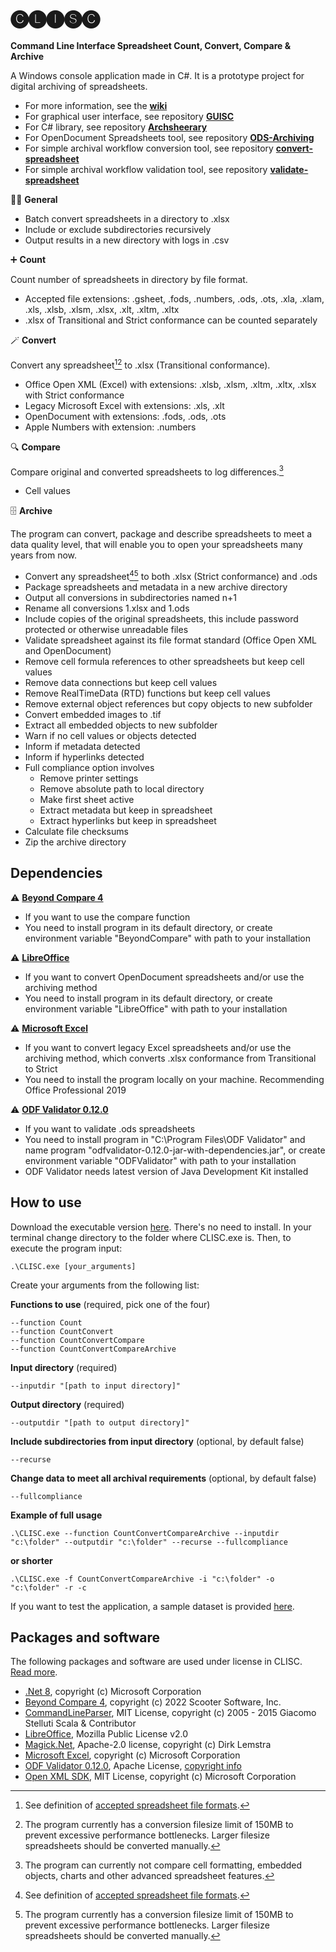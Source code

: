# 🅒🅛🅘🅢🅒
**Command Line Interface Spreadsheet Count, Convert, Compare & Archive**

A Windows console application made in C#. It is a prototype project for digital archiving of spreadsheets.

* For more information, see the **[wiki](https://github.com/Asbjoedt/CLISC/wiki)**
* For graphical user interface, see repository **[GUISC](https://github.com/Asbjoedt/GUISC)**
* For C# library, see repository **[Archsheerary](https://github.com/Asbjoedt/Archsheerary)**
* For OpenDocument Spreadsheets tool, see repository **[ODS-Archiving](https://github.com/Asbjoedt/ODS-Archiving)**
* For simple archival workflow conversion tool, see repository **[convert-spreadsheet](https://github.com/Asbjoedt/convert-spreadsheet)**
* For simple archival workflow validation tool, see repository **[validate-spreadsheet](https://github.com/Asbjoedt/validate-spreadsheet)**

:rainbow_flag: **General**

* Batch convert spreadsheets in a directory to .xlsx
* Include or exclude subdirectories recursively
* Output results in a new directory with logs in .csv

:heavy_plus_sign: **Count**

Count number of spreadsheets in directory by file format. 
* Accepted file extensions: .gsheet, .fods, .numbers, .ods, .ots, .xla, .xlam, .xls, .xlsb, .xlsm, .xlsx, .xlt, .xltm, .xltx
* .xlsx of Transitional and Strict conformance can be counted separately

:magic_wand: **Convert**

Convert any spreadsheet[^1][^2] to .xlsx (Transitional conformance).
* Office Open XML (Excel) with extensions: .xlsb, .xlsm, .xltm, .xltx, .xlsx with Strict conformance
* Legacy Microsoft Excel with extensions: .xls, .xlt
* OpenDocument with extensions: .fods, .ods, .ots
* Apple Numbers with extension: .numbers

:mag: **Compare**

Compare original and converted spreadsheets to log differences.[^3]
* Cell values

:file_cabinet: **Archive**

The program can convert, package and describe spreadsheets to meet a data quality level, that will enable you to open your spreadsheets many years from now. 
* Convert any spreadsheet[^1][^2] to both .xlsx (Strict conformance) and .ods
* Package spreadsheets and metadata in a new archive directory
* Output all conversions in subdirectories named n+1
* Rename all conversions 1.xlsx and 1.ods
* Include copies of the original spreadsheets, this include password protected or otherwise unreadable files
* Validate spreadsheet against its file format standard (Office Open XML and OpenDocument)
* Remove cell formula references to other spreadsheets but keep cell values
* Remove data connections but keep cell values
* Remove RealTimeData (RTD) functions but keep cell values
* Remove external object references but copy objects to new subfolder
* Convert embedded images to .tif
* Extract all embedded objects to new subfolder
* Warn if no cell values or objects detected
* Inform if metadata detected
* Inform if hyperlinks detected
* Full compliance option involves
	* Remove printer settings
	* Remove absolute path to local directory
	* Make first sheet active
	* Extract metadata but keep in spreadsheet
	* Extract hyperlinks but keep in spreadsheet
* Calculate file checksums
* Zip the archive directory

## Dependencies

:warning: **[Beyond Compare 4](https://www.scootersoftware.com/)**
* If you want to use the compare function
* You need to install program in its default directory, or create environment variable "BeyondCompare" with path to your installation

:warning: **[LibreOffice](https://www.libreoffice.org/)**
* If you want to convert OpenDocument spreadsheets and/or use the archiving method
* You need to install program in its default directory, or create environment variable "LibreOffice" with path to your installation

:warning: **[Microsoft Excel](https://www.microsoft.com/en-us/microsoft-365/excel)**
* If you want to convert legacy Excel spreadsheets and/or use the archiving method, which converts .xlsx conformance from Transitional to Strict
* You need to install the program locally on your machine. Recommending Office Professional 2019

:warning: **[ODF Validator 0.12.0](https://odftoolkit.org/conformance/ODFValidator.html)**
* If you want to validate .ods spreadsheets
* You need to install program in "C:\Program Files\ODF Validator" and name program "odfvalidator-0.12.0-jar-with-dependencies.jar", or create environment variable "ODFValidator" with path to your installation
* ODF Validator needs latest version of Java Development Kit installed

## How to use
Download the executable version [here](https://github.com/Asbjoedt/CLISC/releases). There's no need to install. In your terminal change directory to the folder where CLISC.exe is. Then, to execute the program input:

```
.\CLISC.exe [your_arguments]
```

Create your arguments from the following list:

**Functions to use** (required, pick one of the four)
```
--function Count
--function CountConvert
--function CountConvertCompare
--function CountConvertCompareArchive
```
**Input directory** (required)
```
--inputdir "[path to input directory]"
```
**Output directory** (required)
```
--outputdir "[path to output directory]"
```
**Include subdirectories from input directory** (optional, by default false)
```
--recurse
```
**Change data to meet all archival requirements** (optional, by default false)
```
--fullcompliance
```
**Example of full usage**
```
.\CLISC.exe --function CountConvertCompareArchive --inputdir "c:\folder" --outputdir "c:\folder" --recurse --fullcompliance
```
**or shorter**
```
.\CLISC.exe -f CountConvertCompareArchive -i "c:\folder" -o "c:\folder" -r -c
```

If you want to test the application, a sample dataset is provided [here](https://github.com/Asbjoedt/CLISC/blob/master/Docs/SampleData.zip).

## Packages and software

The following packages and software are used under license in CLISC. [Read more](https://github.com/Asbjoedt/CLISC/wiki/Dependencies).

* [.Net 8](https://dotnet.microsoft.com/en-us/download/dotnet/8.0), copyright (c) Microsoft Corporation
* [Beyond Compare 4](https://www.scootersoftware.com/index.php), copyright (c) 2022 Scooter Software, Inc.
* [CommandLineParser](https://github.com/commandlineparser/commandline), MIT License, copyright (c) 2005 - 2015 Giacomo Stelluti Scala & Contributor
* [LibreOffice](https://www.libreoffice.org/), Mozilla Public License v2.0
* [Magick.Net](https://github.com/dlemstra/Magick.NET), Apache-2.0 license, copyright (c) Dirk Lemstra
* [Microsoft Excel](https://www.microsoft.com/en-us/microsoft-365/excel), copyright (c) Microsoft Corporation
* [ODF Validator 0.12.0](https://odftoolkit.org/conformance/ODFValidator.html), Apache License, [copyright info](https://github.com/tdf/odftoolkit/blob/master/NOTICE)
* [Open XML SDK](https://github.com/OfficeDev/Open-XML-SDK), MIT License, copyright (c) Microsoft Corporation

[^1]: See definition of [accepted spreadsheet file formats](https://github.com/Asbjoedt/CLISC/wiki/Spreadsheet-File-Formats).
[^2]: The program currently has a conversion filesize limit of 150MB to prevent excessive performance bottlenecks. Larger filesize spreadsheets should be converted manually.
[^3]: The program can currently not compare cell formatting, embedded objects, charts and other advanced spreadsheet features.

